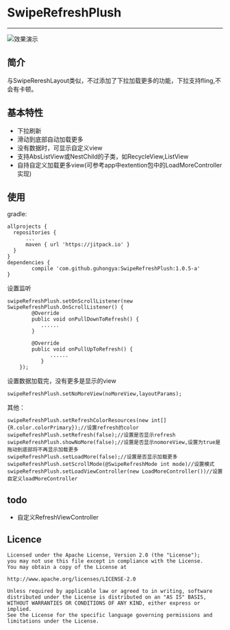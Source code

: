 # SwipeRefreshPlush
******
![效果演示](http://wx4.sinaimg.cn/mw690/9430bbffly1fequpe4nyrg208w0dc1kx.gif)
##  简介
与SwipeRereshLayout类似，不过添加了下拉加载更多的功能，下拉支持fling,不会有卡顿。

## 基本特性
* 下拉刷新
* 滑动到底部自动加载更多
* 没有数据时，可显示自定义view
* 支持AbsListView或NestChild的子类，如RecycleView,ListView  
* 自持自定义加载更多view(可参考app中extention包中的LoadMoreController实现)
  
## 使用
gradle:
   
	allprojects { 
      repositories { 
          ...			
          maven { url 'https://jitpack.io' } 
      } 
	}
	dependencies {
	        compile 'com.github.guhongya:SwipeRefreshPlush:1.0.5-a'
	}
  
设置监听  

	swipeRefreshPlush.setOnScrollListener(new SwipeRefreshPlush.OnScrollListener() {
            @Override
            public void onPullDownToRefresh() {
               ......
            }

            @Override
            public void onPullUpToRefresh() {
                  ......
               }
        }); 	
	  	   
设置数据加载完，没有更多是显示的view
````
swipeRefreshPlush.setNoMoreView(noMoreView,layoutParams);
````
  
其他：

	swipeRefreshPlush.setRefreshColorResources(new int[]{R.color.colorPrimary});//设置refresh的color
	swipeRefreshPlush.setRefresh(false);//设置是否显示refresh
	swipeRefreshPlush.showNoMore(false);//设置是否显示nomoreView,设置为true是拖动到底部将不再显示加载更多
	swipeRefreshPlush.setLoadMore(false);//设置是否显示加载更多
	swipeRefreshPlush.setScrollMode(@SwipeRefreshMode int mode)//设置模式
	swipeRefreshPlush.setLoadViewController(new LoadMoreController())//设置自定义loadMoreController

## todo
* 自定义RefreshViewController

## Licence
	    
	Licensed under the Apache License, Version 2.0 (the "License");
	you may not use this file except in compliance with the License.
	You may obtain a copy of the License at

   	http://www.apache.org/licenses/LICENSE-2.0

	Unless required by applicable law or agreed to in writing, software
	distributed under the License is distributed on an "AS IS" BASIS,
	WITHOUT WARRANTIES OR CONDITIONS OF ANY KIND, either express or implied.
	See the License for the specific language governing permissions and
	limitations under the License.
